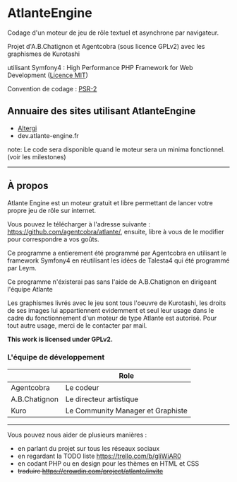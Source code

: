# AtlanteEngine
Codage d'un moteur de jeu de rôle textuel et asynchrone par navigateur.


Projet d'A.B.Chatignon et Agentcobra (sous licence GPLv2) avec les graphismes de Kurotashi

utilisant Symfony4 : High Performance PHP Framework for Web Development ([Licence MIT](https://symfony.com/doc/master/contributing/code/license.html))

Convention de codage : [PSR-2](php-fig.org/psr/psr-2)

## Annuaire des sites utilisant AtlanteEngine
- [Altergi](altergi.atlante-engine.fr)
- dev.atlante-engine.fr

note: Le code sera disponible quand le moteur sera un minima fonctionnel. (voir les milestones)
* * *

## À propos

Atlante Engine est un moteur gratuit et libre permettant de lancer votre propre jeu de rôle sur internet.

Vous pouvez le télécharger à l'adresse suivante : https://github.com/agentcobra/atlante/, ensuite, libre à vous de le modifier pour correspondre a vos goûts.

Ce programme a entierement été programmé par Agentcobra en utilisant le framework Symfony4 en réutilisant les idées de Talesta4 qui été programmé par Leym.

Ce programme n'éxisterai pas sans l'aide de A.B.Chatignon en dirigeant l'équipe Atlante

Les graphismes livrés avec le jeu sont tous l'oeuvre de Kurotashi, les droits de ses images lui appartiennent evidemment et seul leur usage dans le cadre du fonctionnement d'un moteur de type Atlante est autorisé. Pour tout autre usage, merci de le contacter par mail.

**This work is licensed under GPLv2.**

### L'équipe de développement

|  | Role |
|--------|--------|
| Agentcobra | Le codeur |
| A.B.Chatignon | Le directeur artistique |
| Kuro | Le Community Manager et Graphiste |

---

Vous pouvez nous aider de plusieurs manières :
- en parlant du projet sur tous les réseaux sociaux
- en regardant la TODO liste https://trello.com/b/gliWiAR0
- en codant PHP ou en design pour les thèmes en HTML et CSS
- ~~traduire https://crowdin.com/project/atlante/invite~~
